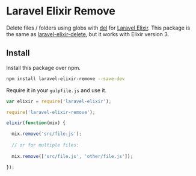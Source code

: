 # Laravel Elixir Remove

Delete files / folders using globs with [del](https://www.npmjs.com/package/del) for [Laravel Elixir](https://github.com/laravel/elixir). This package is the same as [laravel-elixir-delete](https://www.npmjs.com/package/laravel-elixir-delete), but it works with Elixir version 3.

## Install

Install this package over npm.

```sh
npm install laravel-elixir-remove --save-dev
```

Require it in your `gulpfile.js` and use it.

```javascript
var elixir = require('laravel-elixir');

require('laravel-elixir-remove');

elixir(function(mix) {

  mix.remove('src/file.js');
  
  // or for multiple files:
  
  mix.remove(['src/file.js', 'other/file.js']);

});
```
